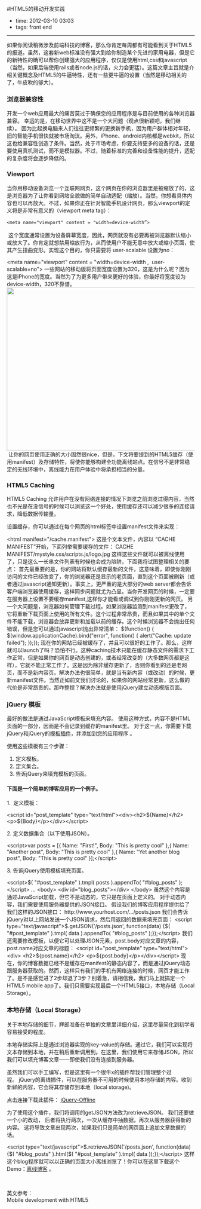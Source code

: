 #HTML5的移动开发实践

- time: 2012-03-10 03:03
- tags: front end

---
<p>如果你阅读稍微涉及前端科技的博客，那么你肯定每周都有可能看到关于HTML5的报道。虽然，这套新web标准没有强大到给你制造某个先进的家用电器，但是它的新特性的确可以帮你创建强大的应用程序，仅仅是使用html,css和javascript（当然，如果后端使用rails或者node.js的话，火力会更猛）。这篇文章主旨就是介绍关键概念及HTML5的牛逼特性，还有一些更牛逼的设置（当然是移动相关的了，牛皮吹的够大）。</p><p></p><h3>浏览器兼容性</h3><p>开发一个web应用最大的痛苦莫过于确保您的应用程序是与目前使用的各种浏览器兼容。&nbsp;幸运的是，在移动世界中这不是一个大问题（观点很新颖吧，我们继续）。&nbsp;因为比起换电脑来人们往往更频繁的更换新手机，因为用户群体相对年轻，旧的智能手机很快就被市场淘汰。另外，iPhone、android内核都是webkit，所以这也给兼容性创造了条件。当然，处于市场考虑，你要支持更多的设备的话，还是要使用真机测试，而不是模拟器。不过，随着标准的完善和设备性能的提升，适配的复杂度将会逐步降低的。</p><h3>Viewport</h3><p>当你用移动设备浏览一个互联网网页，这个网页在你的浏览器里是被缩放了的，这是浏览器为了让你看到网站全貌做的简单自动适配（缩放）。当然，你想看具体内容也可以再放大。不过，如果你正在针对智能手机设计网页，那么viewport的定义将是非常有意义的（viewport meta tag）：</p><p>    <span style="font-family: Consolas , Monaco , monospace;font-size: 12.0px;line-height: 18.0px;white-space: pre;">&lt;meta name="viewport" content = "width=device-width”&gt;</span></p><p>    </p><p>        </p><p>&nbsp;这个宽度通常设置为设备屏幕宽度，因此，网页就没有必要再被浏览器默认缩小或放大了。你肯定就想禁用缩放行为，从而使用户不能无意中放大或缩小页面，使其产生扭曲变形。实现这个目的，你只需要将&nbsp;user-scalable 设置为no：</p>        <p>            &lt;meta name="viewport" content = "width=device-width , &nbsp;user-scalable=no"&gt;            一些网站的移动版将页面宽度设置为320，这是为什么呢？因为这是iPhone的宽度。当然为了为更多用户带来更好的体验，你最好将宽度设为            device-width，320不靠谱。                            <a href="http://openq.cn/wp-content/uploads/2012/03/A4jFz.png"><img class="alignnone size-full wp-image-496" src="http://www.appfanr.com/wp-content/uploads/2012/03/A4jFz.png" alt="" width="610" height="436"></a>                        &nbsp;让你的网页使用正确的大小固然很nice，但是，下文将要提到的HTML5缓存（使用manifest）及存储特性，将使你能够构建全功能离线站点。在信号不是非常稳定的无线环境中，离线能力在用户体验中将承担相当的分量。            </p><h3>HTML5 Caching</h3>            <p>HTML5 Caching 允许用户在没有网络连接的情况下浏览之前浏览过得内容，当然也不光是在没信号的时候可以浏览这一个好处，使用缓存还可以减少很多的连接请求，降低数据传输量。</p>            <p>设置缓存，你可以通过在每个网页的html标签中设置manifest文件来实现：</p>            &lt;html manifest="/cache.manifest"&gt;            这是个文本文件，内容以&nbsp;“CACHE MANIFEST”开始，下面列举需要缓存的文件：            CACHE MANIFEST/mystyle.css/scripts.js/logo.jpg            这样这些文件就可以被离线使用了，只是这么一长串文件列表有时候也会成为陷阱，下面我将试图整理相关的要点：            首先最重要的是，你的网站将默认缓存最新的文件，这意味着，即使你刚刚访问的文件已经改变了，你的浏览器还是显示的老页面，直到这个页面被刷新（或者通过javascript通知更新）。事实上，更严重的是大部分的web server都会告诉客户端浏览器使用缓存，这样同步问题就尤为凸显。当你开发网页的时候，一定要在服务器上设置不要缓存manifest,这样你才能看或调试到你刚刚更新的网页。            另一个大问题是，浏览器如何管理下载过程。如果浏览器监测到manifest更改了，它将重新下载页面上使用的所有文件。这个过程非常昂贵，而且如果其中的单个文件不能下载，浏览器会放弃更新和加载以前的缓存。这个时候浏览器不会抛出任何错误，但是您可以通过javascript抛出异常清单：            $(function() {  $(window.applicationCache).bind("error", function() {    alert("Cache: update failed");  });});            现在你的网站已经被缓存了，并且可以很好的工作了。那么，这样就可以launch了吗？恐怕不行。这种caching技术只能在缓存静态文件的需求下工作正常，但是如果你的网页是动态创建的，或者经常改变的（大多数网页都是这样），它就不能正常工作了。这是因为除非缓存更新了，否则你看到的还是老网页，而不是新内容页。解决办法也很简单，就是当有新内容（或改动）的时候，更新manifest文件。当然正如前文我们讨论的，如果你的网站经常更新，这么做的代价是非常昂贵的。那咋整捏？解决办法就是使用jQuery建立动态模版页面。            <h3>jQuery 模板</h3>            <p>最好的做法是通过JavaScript模板来填充内容。 使用这种方式，内容不是HTML页面的一部分，因而是不会记录到缓存的manifest里。&nbsp;对于这一点，你需要下载jQuery和jQuery的<a href="http://rrurl.cn/phZmw2">模板插件</a>，并添加到您的应用程序&nbsp;。</p>            <p>使用这些模板有三个步骤：</p>            <ol>                <li>定义模板。</li>                <li>定义集合。</li>                <li>告诉jQuery来填充模板的页面。</li>            </ol>            <h4>下面是一个简单的博客应用的一个例子。</h4>            <p>1.&nbsp;&nbsp;定义模板：</p>            <p>                </p><p>                    &lt;script id="post_template" type="text/html”&gt;&lt;div&gt;&lt;h2&gt;${Name}&lt;/h2&gt;&lt;p&gt;${Body}&lt;/p&gt;&lt;/div&gt;&lt;/script&gt;                </p>            <p></p>            <p>2.&nbsp;定义数据集合（以下使用JSON）。</p>            <p>                </p><p>                    &lt;script&gt;var posts = [{ Name: "First!", Body: "This is pretty cool" },{ Name: "Another post", Body: "This is pretty cool" },{ Name: "Yet another blog post", Body: "This is pretty cool" }];&lt;/script&gt;                </p>            <p></p>            <p>3.&nbsp;告诉jQuery使用模板填充页面。</p>            <p>                </p><p>                    &lt;script&gt;$( "#post_template" ).tmpl( posts ).appendTo( "#blog_posts" );&lt;/script&gt;&nbsp;…&nbsp;&lt;body&gt;&nbsp;&lt;div id="blog_posts"&gt;&lt;/div&gt;&nbsp;&lt;/body&gt;                    虽然这个内容是通过JavaScript加载，但它不是动态的，它只是在页面上定义的。&nbsp;对于动态内容，我们需要使用服务器提供的JSON接口。&nbsp;假设我们的博客应用程序提供给了我们这样的JSON接口：                    http://www.yourhost.com/.../posts.json                    我们会告诉jQuery对以上网站发送一个JSON请求，然后用返回的数据来填充页面：                    &lt;script type="text/javascript"&gt;$.getJSON('/posts.json', function(data) {$( "#post_template" ).tmpl( data ).appendTo( "#blog_posts" );});&lt;/script&gt;                    我们还需要修改模板，以便它可以处理JSON元素，post.body对应文章的内容，post.name对应文章的标题：                    &lt;script id="post_template" type="text/html"&gt;&lt;div&gt;  &lt;h2&gt;${post.name}&lt;/h2&gt;  &lt;p&gt;${post.body}&lt;/p&gt;&lt;/div&gt;&lt;/script&gt;                    现在，你的博客数据已经不是缓存在manifest的静态内容了，而是通过jQuery动态跟服务器获取的。然而，这样只有我们的手机有网络连接的时候，网页才能工作了。是不是感觉进了2步却退了3步？别着急，请相信我，我们马上就搞定一个HTML5 mobile app了。我们只需要实现最后一个HTML5接口，本地存储（Local Storage）。                    </p><h3>本地存储（Local Storage）</h3>                    <p>关于本地存储的细节，辉郎准备在单独的文章里详细介绍，这里尽量简化到初学者容易接受的程度。</p>                    <p>本地存储实际上是通过浏览器实现的key-value的存储。通过它，我们可以实现将文本存储到本地，并在稍后重新调用到。在这里，我们使用它来存储JSON，所以我们可以填充博客文章——即使我们没有连接到服务器。</p>                    <p>虽然我们可以手工编写，但是这里有一个很牛x的插件帮我们管理整个过程。&nbsp;jQuery的离线插件，可以在服务器不可用的时候使用本地存储的内容。收到新鲜的内容，它会将其存储存到本地（local storage)。</p>                    <p>点击连接下载此插件：&nbsp;<a href="http://rrurl.cn/fSBV1M">jQuery-Offline</a>                    </p>                    <p>为了使用这个插件，我们将调用的getJSON方法改为retrieveJSON。&nbsp;我们还要做一个小的改动， 后者将执行两次，一次从缓存中抽数据，再次从服务器获得新的内容。&nbsp;这将导致文章出现两次，如果我们只是简单的网页面上追加文章数据的话。</p>                    &lt;script type="text/javascript"&gt;$.retrieveJSON('/posts.json', function(data) {$( "#blog_posts" ).html($( "#post_template" ).tmpl( data ));});&lt;/script&gt;                    这样这个blog程序就可以以正确的页面大小离线浏览了！你可以在这里下载这个Demo：<a href="http://rrurl.cn/9hMX7x">离线博客</a>&nbsp;。                    <p>&nbsp;</p>                    <p>英文参考：<br>Mobile development with HTML5</p>                                    <p></p>            <p></p>        <p></p>    <p></p><p></p>